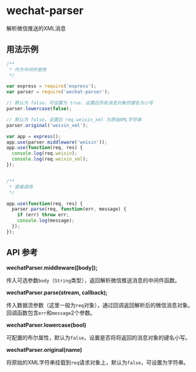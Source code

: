 wechat-parser
============================

解析微信推送的XML消息

用法示例
----------------------------

```javascript
/**
 * 作为中间件使用
 */

var express = require('express');
var parser = require('wechat-parser');

// 默认为 false，可设置为 true，设置后所有消息对象的键名为小写
parser.lowercase(false);

// 默认为 false，设置后 req.weixin_xml 为原始XML字符串
parser.original('weixin_xml');

var app = express();
app.use(parser.middleware('weixin'));
app.use(function(req, res) {
  console.log(req.weixin);
  console.log(req.weixin_xml);
});


/**
 * 直接调用
 */

app.use(function(req, res) {
  parser.parse(req, function(err, message) {
    if (err) throw err;
    console.log(message);
  });
});
```


API 参考
----------------------------
__wechatParser.middleware([body]);__

传入可选参数`body`（`String`类型），返回解析微信推送消息的中间件函数。

__wechatParser.parse(stream, callback);__

传入数据流参数（这里一般为`req`对象），通过回调返回解析后的微信消息对象。回调函数包含`err`和`message`2个参数。

__wechatParser.lowercase(bool)__

可配置的布尔属性，默认为`false`，设置是否将将返回的消息对象的键名小写。

__wechatParser.original(name)__

将原始的XML字符串挂载到`req`请求对象上，默认为`false`，可设置为字符串。